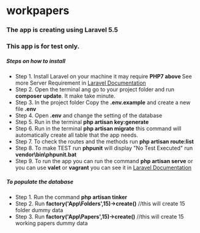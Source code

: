 # workpapers

<h3>The app is creating using Laravel 5.5</h3>
<h3>This app is for test only.</h3>

<h5>Steps on how to install</h5>
 
<ul>
	<li>Step 1. Install Laravel on your machine it may require <b> PHP7 above </b> See more Server Requirement in <a href="https://laravel.com/docs/5.5">Laravel Documentation</a></li>
	<li>Step 2. Open the terminal ang go to your project folder and run <b>composer update</b>. It make take minute.</li>
	<li>Step 3. In the project folder Copy the <b>.env.example</b> and create a new file <b>.env</b></li>
	<li>Step 4. Open <b>.env</b> and change the setting of the database</li>
	<li>Step 5. Run in the terminal <b>php artisan key:generate</b></li>
	<li>Step 6. Run in the terminal <b>php artisan migrate</b> this command will automatically create all table that the app needs.</li>
	<li>Step 7. To check the routes and the methods run <b>php artisan route:list</b></li>
	<li>Step 8. To make TEST run <b>phpunit</b> will display "No Test Executed" run <b>vendor\bin\phpunit.bat</b> </li>
	<li>Step 9. To run the app you can run the command <b>php artisan serve</b> or you can use <b>valet</b> or <b>vagrant</b> you can see it in <a href="https://laravel.com/docs/5.5">Laravel Documentation</a></li>
</ul>



<h5>To populate the database</h5>

<ul>
<li>Step 1. Run the command <b>php artisan tinker</b></li>
<li>Step 2. Run <b>factory('App\Folders',15)->create()</b> //this will create 15 folder dummy data</li>
<li>Step 3. Run <b>factory('App\Papers',15)->create()</b> //this will create 15 working papers dummy data</li>
</ul>